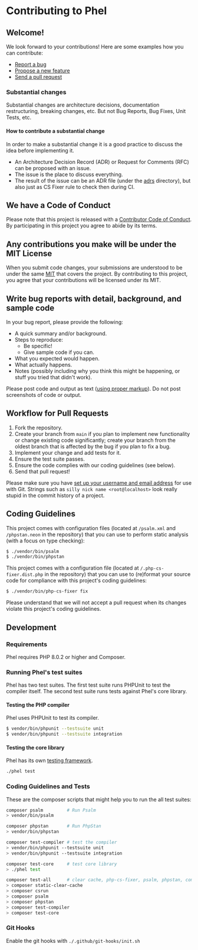 # Contributing to Phel

## Welcome!

We look forward to your contributions! Here are some examples how you can contribute:

* [Report a bug](https://github.com/phel-lang/phel-lang/issues/new?labels=bug&template=BUG.md)
* [Propose a new feature](https://github.com/phel-lang/phel-lang/issues/new?labels=enhancement&template=FEATURE_REQUEST.md)
* [Send a pull request](https://github.com/phel-lang/phel-lang/pulls)

### Substantial changes

Substantial changes are architecture decisions, documentation restructuring, breaking changes, etc.
But not Bug Reports, Bug Fixes, Unit Tests, etc.

#### How to contribute a substantial change

In order to make a substantial change it is a good practice to discuss the idea before implementing it.

- An Architecture Decision Record (ADR) or Request for Comments (RFC) can be proposed with an issue.
- The issue is the place to discuss everything.
- The result of the issue can be an ADR file (under the [adrs](../adrs) directory), but also just as CS Fixer rule to check then during CI.

## We have a Code of Conduct

Please note that this project is released with a [Contributor Code of Conduct](CODE_OF_CONDUCT.md).
By participating in this project you agree to abide by its terms.

## Any contributions you make will be under the MIT License

When you submit code changes, your submissions are understood to be under the same [MIT](https://github.com/phel-lang/phel-lang/blob/master/LICENSE) that covers the project.
By contributing to this project, you agree that your contributions will be licensed under its MIT.

## Write bug reports with detail, background, and sample code

In your bug report, please provide the following:

* A quick summary and/or background.
* Steps to reproduce:
    * Be specific!
    * Give sample code if you can.
* What you expected would happen.
* What actually happens.
* Notes (possibly including why you think this might be happening, or stuff you tried that didn't work).

Please post code and output as text ([using proper markup](https://guides.github.com/features/mastering-markdown/)). 
Do not post screenshots of code or output.

## Workflow for Pull Requests

1. Fork the repository.
2. Create your branch from `main` if you plan to implement new functionality or change existing code significantly;
   create your branch from the oldest branch that is affected by the bug if you plan to fix a bug.
3. Implement your change and add tests for it.
4. Ensure the test suite passes.
5. Ensure the code complies with our coding guidelines (see below).
6. Send that pull request!

Please make sure you have [set up your username and email address](https://git-scm.com/book/en/v2/Getting-Started-First-Time-Git-Setup) for use with Git. 
Strings such as `silly nick name <root@localhost>` look really stupid in the commit history of a project.

## Coding Guidelines

This project comes with configuration files (located at `/psalm.xml` and `/phpstan.neon` in the repository) that you can use to perform static analysis (with a focus on type checking):

```bash
$ ./vendor/bin/psalm
$ ./vendor/bin/phpstan
```

This project comes with a configuration file (located at `/.php-cs-fixer.dist.php` in the repository) that you can use to (re)format your source code for compliance with this project's coding guidelines:

```bash
$ ./vendor/bin/php-cs-fixer fix
```

Please understand that we will not accept a pull request when its changes violate this project's coding guidelines.

## Development

### Requirements

Phel requires PHP 8.0.2 or higher and Composer.

### Running Phel's test suites

Phel has two test suites. The first test suite runs PHPUnit to test the compiler itself. The second test suite runs tests against Phel's core library.

#### Testing the PHP compiler

Phel uses PHPUnit to test its compiler.

```bash
$ vendor/bin/phpunit --testsuite unit
$ vendor/bin/phpunit --testsuite integration
```

#### Testing the core library

Phel has its own [testing framework](https://phel-lang.org/documentation/testing/).

```bash
./phel test
```

### Coding Guidelines and Tests

These are the composer scripts that might help you to run the all test suites:

```bash
composer psalm         # Run Psalm
> vendor/bin/psalm

composer phpstan       # Run PhpStan
> vendor/bin/phpstan

composer test-compiler # test the compiler
> vendor/bin/phpunit --testsuite unit
> vendor/bin/phpunit --testsuite integration

composer test-core     # test core library
> ./phel test

composer test-all      # clear cache, php-cs-fixer, psalm, phpstan, compiler & core tests after each other
> composer static-clear-cache
> composer csrun
> composer psalm
> composer phpstan
> composer test-compiler
> composer test-core
```

### Git Hooks

Enable the git hooks with `./.github/git-hooks/init.sh`
